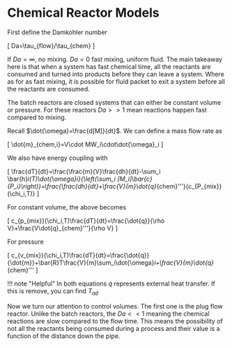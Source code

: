 # Chemical Reactor Models

First define the Damkohler number

\[
    Da=\tau_{flow}/\tau_{chem}
\]

If $Da=\infty$, no mixing. $Da=0$ fast mixing, uniform fluid. The main takeaway here is that when a system has fast chemical time, all the reactants are consumed and turned into products before they can leave a system. Where as for as fast mixing, it is possible for fluid packet to exit a system before all the reactants are consumed.

The batch reactors are closed systems that can either be constant volume or pressure. For these reactors $Da>>1$ mean reactions happen fast compared to mixing.

Recall $\dot{\omega}=\frac{d[M]}{dt}$. We can define a mass flow rate as

\[
\dot{m}_{chem,i}=V\cdot MW_i\cdot\dot{\omega}_i
\]

We also have energy coupling with

\[
    \frac{dT}{dt}=\frac{\frac{m}{V}\frac{dh}{dt}-\sum_i \bar{h}_i(T)\dot{\omega}_i}{\left(\sum_i [M_i]\bar{c}_{P_i}\right)}=\frac{\frac{dh}{dt}+\frac{V}{m}\dot{q}_{chem}'''}{c_{P_{mix}}(\chi_i,T)}
\]

For constant volume, the above becomes

\[
c_{p_{mix}}(\chi_i,T)\frac{dT}{dt}=\frac{\dot{q}}{\rho V}+\frac{V\dot{q}_{chem}'''}{\rho V}
\]

For pressure

\[
c_{v_{mix}}(\chi_i,T)\frac{dT}{dt}=\frac{\dot{q}}{\dot{m}}+\bar{R}T\frac{V}{m}\sum_i\dot{\omega}_i+\frac{V}{m}\dot{q}_{chem}'''
\]

!!! note "Helpful"
    In both equations $\dot{q}$ represents external heat transfer. If this is remove, you can find $T_{ad}$

Now we turn our attention to control volumes. The first one is the plug flow reactor. Unlike the batch reactors, the $Da<<1$ meaning the chemical reactions are slow compared to the flow time. This means the possibility of not all the reactants being consumed during a process and their value is a function of the distance down the pipe.